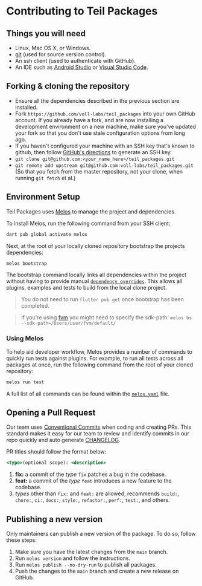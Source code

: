 # Contributing to Teil Packages

## Things you will need

- Linux, Mac OS X, or Windows.
- [git](https://git-scm.com) (used for source version control).
- An ssh client (used to authenticate with GitHub).
- An IDE such as [Android Studio](https://developer.android.com/studio) or [Visual Studio Code](https://code.visualstudio.com/).

## Forking & cloning the repository

- Ensure all the dependencies described in the previous section are installed.
- Fork `https://github.com/voll-labs/teil_packages` into your own GitHub account. If
  you already have a fork, and are now installing a development environment on
  a new machine, make sure you've updated your fork so that you don't use stale
  configuration options from long ago.
- If you haven't configured your machine with an SSH key that's known to github, then
  follow [GitHub's directions](https://help.github.com/articles/generating-ssh-keys/)
  to generate an SSH key.
- `git clone git@github.com:<your_name_here>/teil_packages.git`
- `git remote add upstream git@github.com:voll-labs/teil_packages.git` (So that you
  fetch from the master repository, not your clone, when running `git fetch`
  et al.)

## Environment Setup

Teil Packages uses [Melos](https://github.com/invertase/melos) to manage the project and dependencies.

To install Melos, run the following command from your SSH client:

```bash
dart pub global activate melos
```

Next, at the root of your locally cloned repository bootstrap the projects dependencies:

```bash
melos bootstrap
```

The bootstrap command locally links all dependencies within the project without having to
provide manual [`dependency_overrides`](https://dart.dev/tools/pub/pubspec). This allows all
plugins, examples and tests to build from the local clone project.

> You do not need to run `flutter pub get` once bootstrap has been completed.

> If you're using [fvm](https://fvm.app/) you might need to specify the sdk-path: `melos bs --sdk-path=/Users/user/fvm/default/`

### Using Melos

To help aid developer workflow, Melos provides a number of commands to quickly run
tests against plugins. For example, to run all tests across all packages at once,
run the following command from the root of your cloned repository:

```bash
melos run test
```

A full list of all commands can be found within the [`melos.yaml`](./melos.yaml)
file.

## Opening a Pull Request

Our team uses [Conventional Commits](https://www.conventionalcommits.org/en/v1.0.0/) when coding and creating PRs. This standard makes it easy for our team to review and identify commits in our repo quickly and auto generate [CHANGELOG](./CHANGELOG.md).

PR titles should follow the format below:

```jsx
<type>(optional scope): <description>
```

1. **fix:** a commit of the _type_ `fix` patches a bug in the codebase.
2. **feat:** a commit of the _type_ `feat` introduces a new feature to the codebase.
3. _types_ other than `fix:` and `feat:` are allowed, recommends `build:`, `chore:`, `ci:`, `docs:`, `style:`, `refactor:`, `perf:`, `test:`, and others.

## Publishing a new version

Only maintainers can publish a new version of the package. To do so, follow these steps:

1. Make sure you have the latest changes from the `main` branch.
2. Run `melos version` and follow the instructions.
3. Run `melos publish --no-dry-run` to publish all packages.
4. Push the changes to the `main` branch and create a new release on GitHub.
